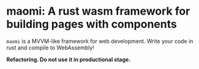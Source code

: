 # maomi: A rust wasm framework for building pages with components

`maomi` is a MVVM-like framework for web development. Write your code in rust and compile to WebAssembly!

**Refactoring. Do not use it in productional stage.**
